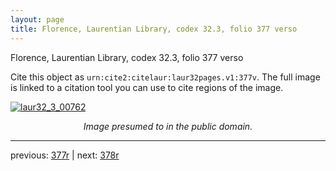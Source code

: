 ```yaml
---
layout: page
title: Florence, Laurentian Library, codex 32.3, folio 377 verso
---
```


Florence, Laurentian Library, codex 32.3, folio 377 verso

Cite this object as `urn:cite2:citelaur:laur32pages.v1:377v`.  The full image is linked to a citation tool you can use to cite regions of the image.

[![laur32_3_00762](http://www.homermultitext.org/iipsrv?IIIF=/project/homer/pyramidal/deepzoom/citelaur/laur32imgs/v1/laur32_3_00762.tif/full/800,/0/default.jpg)](http://www.homermultitext.org/ict2/?urn=urn:cite2:citelaur:laur32imgs.v1:laur32_3_00762) 

<p style="text-align: center; font-style: italic;">Image presumed to in the public domain.</p>

---

previous: [377r](../377r/) | next: [378r](../378r/)